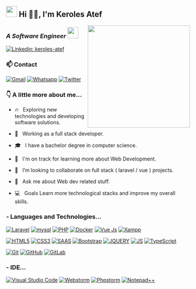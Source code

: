 <h2><img src="https://emojis.slackmojis.com/emojis/images/1531849430/4246/blob-sunglasses.gif?1531849430" width="30"/> Hi 🙏🏻, I'm Keroles Atef</h2>
<img align='right' src="https://media.giphy.com/media/YuKbGGIYMXemhnub3q/giphy.gif" width="280">
<h3 align="left"><em>A Software Engineer <img src="https://media.giphy.com/media/WUlplcMpOCEmTGBtBW/giphy.gif" width="30"> 
</em></h3>

[![Linkedin: keroles-atef](https://img.shields.io/badge/-kerolees-blue?style=flat-square&logo=Linkedin&logoColor=white&link=https://www.linkedin.com/in/keroles-atef/)](https://www.linkedin.com/in/keroles-atef/)


### 📫 Contact

<p>
<a href="mailto:kerolesatef200@gmail.com" target="_blank"><img src="https://img.shields.io/badge/gmail-%23E4405F.svg?&style=flat-square&logo=gmail&logoColor=white" alt="Gmail"></a>  
<a href="https://api.whatsapp.com/send?phone=+201060402713&text=Hi!" target="_blank"><img src="https://img.shields.io/badge/-Whatsapp-4CA143?style=flat-square&labelColor=4CA143&logo=whatsapp&logoColor=white&link=https://api.whatsapp.com/send?phone=+201060402713&text=Hi!)](" alt="Whatsapp"></a>
<a href="https://wuzzuf.net/me/keroles-Atef-d813994bd9" target="_blank"><img src="https://img.shields.io/badge/-Wuzzuf-1da1f2?style=flat-square&labelColor=1da1f2&logo=wuzzuf&logoColor=white&link=https://wuzzuf.net/me/keroles-Atef-d813994bd9" alt="Twitter"></a>  
</p>


### 👇 A little more about me...

- 🔥 &nbsp; Exploring new technologies and developing software solutions.

- 💼 &nbsp; Working as a full stack developer.

- 🎓 &nbsp; I have a bachelor degree in computer science.

- 🌱 &nbsp; I'm on track for learning more about Web Development.

- 👯 &nbsp; I’m looking to collaborate on full stack ( laravel / vue ) projects.

- 💬 &nbsp; Ask me about Web dev related stuff.

- 💻 &nbsp; Goals Learn more technological stacks and improve my overall skills.

### - Languages and Technologies...
[![Laravel](https://img.shields.io/badge/-Laravel-white?style=flat-square&logo=laravel)](https://github.com/keroles19/)
[![mysql](https://img.shields.io/badge/-mysql-005C84?style=flat-square&logo=mysql&logoColor=white)](https://github.com/keroles19/)
[![PHP](https://img.shields.io/badge/PHP-777BB4?style=flat-square&logo=php&logoColor=white)](https://github.com/keroles19/)
[![Docker](https://img.shields.io/badge/Docker-2CA5E0?style=flat-square&logo=docker&logoColor=white)](https://github.com/keroles19/)
[![Vue Js](https://img.shields.io/badge/Vue.js-35495E?style=flat-square&logo=vuedotjs&logoColor=4FC08D)](https://github.com/keroles19/)
[![Xampp](https://img.shields.io/badge/xampp-F37623?style=flat-square&logo=xampp&logoColor=white)](https://github.com/keroles19/)


[![HTML5](https://img.shields.io/badge/-HTML5-E34F26?style=flat-square&logo=html5&logoColor=white&link=https://github.com/keroles19/)](https://github.com/keroles19/)
[![CSS3](https://img.shields.io/badge/-CSS3-1572B6?style=flat-square&logo=css3&link=https://github.com/keroles19/)](https://github.com/keroles19/)
[![SAAS](https://img.shields.io/badge/Sass-CC6699?style=flat-square&logo=sass&logoColor=white&link=https://github.com/keroles19/)](https://github.com/keroles19/)
[![Bootstrap](https://img.shields.io/badge/-Bootstrap-563D7C?style=flat-square&logo=bootstrap&link=https://github.com/keroles19/)](https://github.com/keroles19/)
[![JQUERY](https://img.shields.io/badge/jQuery-0769AD?style=flat-square&logo=jquery&logoColor=white&link=https://github.com/keroles19/)](https://github.com/keroles19/)
[![JS](https://img.shields.io/badge/-JavaScript-black?style=flat-square&logo=javascript&link=https://github.com/keroles19/)](https://github.com/keroles19/)
[![TypeScript](https://img.shields.io/badge/TypeScript-007ACC?style=flat-square&logo=typescript&logoColor=white&link=https://github.com/keroles19/)](https://github.com/LuizCarlosAbbott/)

[![Git](https://img.shields.io/badge/-Git-black?style=flat-square&logo=git&link=https://github.com/keroles19/)](https://github.com/keroles19/)
[![GitHub](https://img.shields.io/badge/-GitHub-181717?style=flat-square&logo=github&link=https://github.com/keroles19/)](https://github.com/keroles19/)
[![GitLab](https://img.shields.io/badge/-GitLab-FCA121?style=flat-square&logo=gitlab&link=https://github.com/keroles19/)](https://github.com/keroles19/)

### - IDE... 
[![Visual Studio Code](https://img.shields.io/badge/Visual_Studio_Code-0078D4?style=flat-square&logo=visual%20studio%20code&logoColor=white&link=https://github.com/ahmedmohamed24/)](https://github.com/keroles19/)
[![Webstorm](https://img.shields.io/badge/webstorm-143?style=flatsquare&logo=webstorm&logoColor=black&color=black&labelColor=darkorchid&link=https://github.com/keroles19/)](https://github.com/keroles19/)
[![Phpstorm](https://img.shields.io/badge/phpstorm-143?style=flat-square&logo=phpstorm&logoColor=black&color=black&labelColor=darkorchid&link=https://github.com/keroles19/)](https://github.com/keroles19/)
[![Notepad++](https://img.shields.io/badge/Notepad++-90E59A.svg?style=flat-square&logo=notepad%2B%2B&logoColor=black&link=https://github.com/keroles19/)](https://github.com/keroles19/)


[//]: # (<h2 align="center">:bar_chart: Github stats </h2>)

[//]: # ()
[//]: # (<h3 align="center">🛠 My profile Statistics </h3>)

[//]: # ()
[//]: # (<p align="center"><img src="https://github-readme-stats.vercel.app/api?username=keroles19&show_icons=true&theme=tokyonight" alt="![Keroles Atef's github]"></p>)

[//]: # ()
[//]: # (<h3 align="center">Top langs</h3>)

[//]: # ()
[//]: # (<p align="center"><img src="https://github-readme-stats.vercel.app/api/top-langs/?username=keroles19&langs_count=10&theme=tokyonight&layout=compact" alt="Keroles Atef :: Top Langs" /></p>)

[//]: # (## 🏆 GitHub Profile Trophies)

[//]: # (<p align="left"> <a href="https://github.com/ryo-ma/github-profile-trophy"><img src="https://github-profile-trophy.vercel.app/?username=keroles19" alt="keroles19" /></a> </p>)

[//]: # (<a href="https://app.daily.dev/keroles19"><img src="https://api.daily.dev/devcards/6916103a3fec42ac884c3d21280ac528.png?r=n61" width="400" alt="KerolesAtef's Dev Card"/></a>)
[//]: # ( <img align="right" src="https://user-images.githubusercontent.com/63050133/156676671-d5b2e362-97d4-4404-9447-dd71ddfea82f.gif" width = 100px/>)

